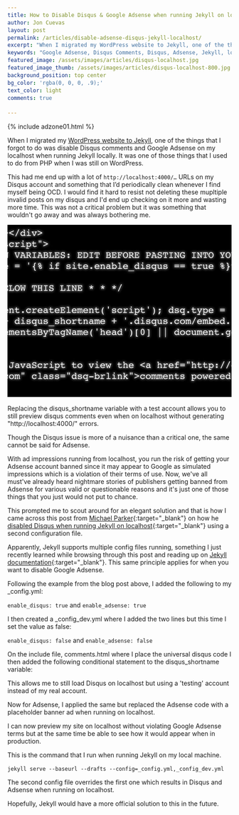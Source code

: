 ```yaml
---
title: How to Disable Disqus & Google Adsense when running Jekyll on localhost.
author: Jon Cuevas
layout: post
permalink: /articles/disable-adsense-disqus-jekyll-localhost/
excerpt: "When I migrated my WordPress website to Jekyll, one of the things that I forgot to do was disable Disqus comments and Google Adsense on my localhost when running Jekyll locally."
keywords: "Google Adsense, Disqus Comments, Disqus, Adsense, Jekyll, localhost, disable Adsense, disable Disqus"
featured_image: /assets/images/articles/disqus-localhost.jpg
featured_image_thumb: /assets/images/articles/disqus-localhost-800.jpg
background_position: top center
bg_color: 'rgba(0, 0, 0, .9);'
text_color: light
comments: true

---
```

<div class="offgrid-right"><p>{% include adzone01.html %}</p></div>

<p class="lead">
When I migrated my <a href="http://archon.digital/articles/wordpress-to-jekyll/">WordPress website to Jekyll</a>, one of the things that I forgot to do was disable Disqus comments and Google Adsense on my localhost when running Jekyll locally. It was one of those things that I used to do from PHP when I was still on WordPress.
</p>

This had me end up with a lot of ```http://localhost:4000/…``` URLs on my Disqus account and something that I’d periodically clean whenever I find myself being OCD. I would find it hard to resist not deleting these mupltiple invalid posts on my disqus and I'd end up checking on it more and wasting more time. This was not a critical problem but it was something that wouldn't go away and was always bothering me.

<div class="offgrid-left">
	<img src="/assets/images/articles/disqus-localhost-800.jpg">
	<p class="caption">Replacing the disqus_shortname variable with a test account allows you to still preview disqus comments even when on localhost without generating "http://localhost:4000/" errors.</p>
</div>

Though the Disqus issue is more of a nuisance than a critical one, the same cannot be said for Adsense.

With ad impressions running from localhost, you run the risk of getting your Adsense account banned since it may appear to Google as simulated impressions which is a violation of their terms of use. Now, we've all must've already heard nightmare stories of publishers getting banned from Adsense for various valid or questionable reasons and it's just one of those things that you just would not put to chance.

This prompted me to scout around for an elegant solution and that is how I came across this post from [Michael Parker][2]{:target="_blank"} on how he [disabled Disqus when running Jekyll on localhost][3]{:target="_blank"} using a second configuration file.

Apparently, Jekyll supports multiple config files running, something I just recently learned while browsing through this post and reading up on [Jekyll documentation][4]{:target="_blank"}. This same principle applies for when you want to disable Google Adsense.

Following the example from the blog post above, I added the following to my _config.yml:

```enable_disqus: true``` and ```enable_adsense: true```

I then created a _config_dev.yml where I added the two lines but this time I set the value as false:

```enable_disqus: false``` and ```enable_adsense: false```

On the include file, comments.html where I place the universal disqus code I then added the following conditional statement to the disqus_shortname variable:

<script src="https://gist.github.com/archondigital/6f649f1e455380e92269.js"></script>

This allows me to still load Disqus on localhost but using a 'testing' account instead of my real account.

Now for Adsense, I applied the same but replaced the Adsense code with a placeholder banner ad when running on localhost.
	
<script src="https://gist.github.com/archondigital/c03c0ea45f7969d1c7ea.js"></script>

I can now preview my site on localhost without violating Google Adsense terms but at the same time be able to see how it would appear when in production.

This is the command that I run when running Jekyll on my local machine.

```
jekyll serve --baseurl --drafts --config=_config.yml,_config_dev.yml
```

The second config file overrides the first one which results in Disqus and Adsense when running on localhost. 

Hopefully, Jekyll would have a more official solution to this in the future.



[1]: http://archon.digital/articles/wordpress-to-jekyll/
[2]: http://omgitsmgp.com/
[3]: http://omgitsmgp.com/2013/08/29/disqus-and-jekyll-on-localhost/
[4]: http://jekyllrb.com/docs/configuration/#build-command-options